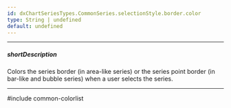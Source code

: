 ```yaml
---
id: dxChartSeriesTypes.CommonSeries.selectionStyle.border.color
type: String | undefined
default: undefined
---
```

---
##### shortDescription
Colors the series border (in area-like series) or the series point border (in bar-like and bubble series) when a user selects the series.

---
#include common-colorlist